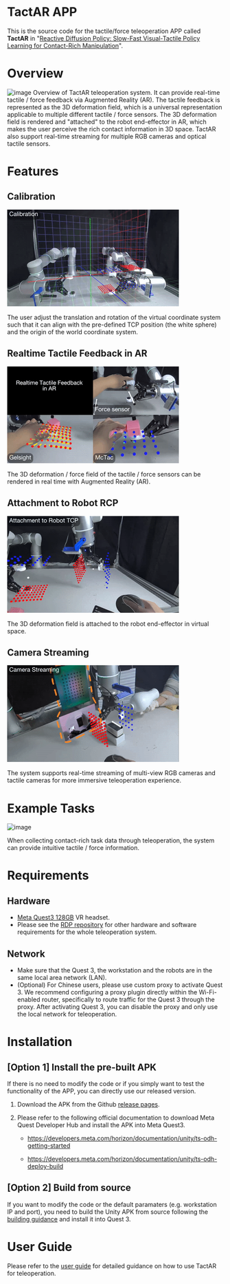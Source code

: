 # TactAR APP

This is the source code for the tactile/force teleoperation APP called **TactAR** in "[Reactive Diffusion Policy: Slow-Fast Visual-Tactile Policy Learning for Contact-Rich Manipulation](https://reactive-diffusion-policy.github.io/)".

# Overview
![image](./Image/TactAR.gif)
Overview of TactAR teleoperation system. It can provide real-time tactile / force feedback via Augmented Reality (AR). The tactile feedback is represented as the 3D deformation field, which is a universal representation applicable to multiple different tactile / force sensors. The 3D deformation field is rendered and "attached" to the robot end-effector in AR, which makes the user perceive the rich contact information in 3D space. TactAR also support real-time streaming for multiple RGB cameras and optical tactile sensors.

# Features
## Calibration
![image](./Image/calibration.gif)

The user adjust the translation and rotation of the virtual coordinate system such that it can align with the pre-defined TCP position (the white sphere) and the origin of the world coordinate system.

## Realtime Tactile Feedback in AR
![image](./Image/AR_feedback.gif)

The 3D deformation / force field of the tactile / force sensors can be rendered in real time with Augmented Reality (AR).

## Attachment to Robot RCP
![image](./Image/attachment.gif)

The 3D deformation field is attached to the robot end-effector in virtual space.

## Camera Streaming
![image](./Image/camera_streaming.gif)

The system supports real-time streaming of multi-view RGB cameras and tactile cameras for more immersive teleoperation experience.

# Example Tasks
![image](./Image/example_tasks.gif)

When collecting contact-rich task data through teleoperation, the system can provide intuitive tactile / force information.

# Requirements
## Hardware
- [Meta Quest3 128GB](https://www.meta.com/quest/quest-3/) VR headset.
- Please see the [RDP repository](https://github.com/xiaoxiaoxh/reactive_diffusion_policy) for other hardware and software requirements for the whole teleoperation system.

## Network
-  Make sure that the Quest 3, the workstation and the robots are in the same local area network (LAN).  
- (Optional) For Chinese users, please use custom proxy to activate Quest 3. We recommend configuring a proxy plugin directly within the Wi-Fi-enabled router, specifically to route traffic for the Quest 3 through the proxy. After activating Quest 3, you can disable the proxy and only use the local network for teleoperation.

# Installation
## [Option 1] Install the pre-built APK 
If there is no need to modify the code or if you simply want to test the functionality of the APP, you can directly use our released version.

1. Download the APK from the Github [release pages](https://github.com/xiaoxiaoxh/TactAR_APP/releases).

2. Please refer to the following official documentation to download Meta Quest Developer Hub and install the APK into Meta Quest3.

    - https://developers.meta.com/horizon/documentation/unity/ts-odh-getting-started

    - https://developers.meta.com/horizon/documentation/unity/ts-odh-deploy-build

## [Option 2] Build from source
If you want to modify the code or the default paramaters (e.g. workstation IP and port), you need to build the Unity APK from source following the [building guidance](Docs/Build.md) and install it into Quest 3.

# User Guide
Please refer to the [user guide](Docs/User_Guide.md) for detailed guidance on how to use TactAR for teleoperation.






